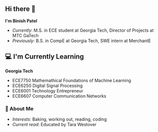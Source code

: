 ## Hi there 👋

<!--
**Binish077/Binish077** is a ✨ _special_ ✨ repository because its `README.md` (this file) appears on your GitHub profile.

Here are some ideas to get you started:

- 🔭 I’m currently working on ...
- 🌱 I’m currently learning ...
- 👯 I’m looking to collaborate on ...
- 🤔 I’m looking for help with ...
- 💬 Ask me about ...
- 📫 How to reach me: ...
- 😄 Pronouns: ...
- ⚡ Fun fact: ...
-->
**I'm Binish Patel**
- *Currently*: M.S. in ECE student at Georgia Tech, Director of Projects at MTC GaTech 
- *Previously*: B.S. in CompE at Georgia Tech, SWE intern at MerchantE

## :computer: I'm Currently Learning
**Georgia Tech**
- ECE7750 Mathemathical Foundations of Machine Learning
- ECE6250 Digital Signal Processing
- ECE6001 Technology Entrepreneur
- ECE6607 Computer Communication Networks

### :rose: About Me
- *Interests*: Baking, working out, reading, coding
- *Current read*: Educated by Tara Westover
